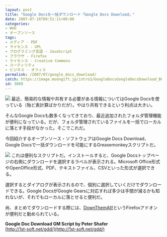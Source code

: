 ```yaml
---
layout: post
title: "Google Docsを一括ダウンロード「Google Docs Download」"
date: 2007-07-16T09:51:11+09:00
categories:
- Web
- オープンソース
tags: 
- メディア - PDF
- ライセンス - GPL
- プログラミング言語 - JavaScript
- ブラウザ - Firefox
- ライセンス - Creative Commons
- ユーティリティ
- ビジネス - オフィス
permalink: /2007/07/google_docs_download/
catch: https://image.moongift.jp/intro3/GoogleDocsGoogleDocsDownload_BCF/5_thumb.png
id: 3809
---
```

[![](https://image.moongift.jp/intro3/GoogleDocsGoogleDocsDownload_BCF/1_thumb.png)](https://image.moongift.jp/intro3/GoogleDocsGoogleDocsDownload_BCF/12.png) 最近、簡易的な情報や共有する必要がある情報についてはGoogle Docsを使っている（殆ど表計算ばかりだが）。やはり共有できるという利点は大きい。   
  
そんなGoogle Docsも数多くなってきており、最近追加されたフォルダ管理機能が便利になっている。だが、フォルダ管理されているファイルを一括でローカルに落とす手段がなかった。そこでこれだ。   
  
今回紹介するオープンソース・ソフトウェアはGoogle Docs Download、Google Docsで一括ダウンロードを可能にするGreasemonkeyスクリプトだ。   
  
<!--more-->  
  
[![](https://image.moongift.jp/intro3/GoogleDocsGoogleDocsDownload_BCF/5_thumb.png)](https://image.moongift.jp/intro3/GoogleDocsGoogleDocsDownload_BCF/52.png) これは便利なスクリプトだ。インストールすると、Google Docsトップページの右側にダウンロードを選択するラベルが表示される。Microsoft Office形式やOpenOffice形式、PDF、テキストファイル、CSVといった形式が選択できる。   
  
選択するとダイアログが表示されるので、個別に選択していくだけでダウンロードできる。Google DocsがGoogle Gearsに対応すれば多少は手間が減るかも知れないが、それでもローカルに落とせると便利だ。   
  
尚、まとめてダウンロードする際には、[DownThemAll!](http://www.moongift.jp/2007/07/downthemall/)というFirefoxアドオンが便利だと勧められている。   
  
**Google Doc Download GM Script by Peter Shafer**  
[http://1st-soft.net/gdd/](http://1st-soft.net/gdd/)